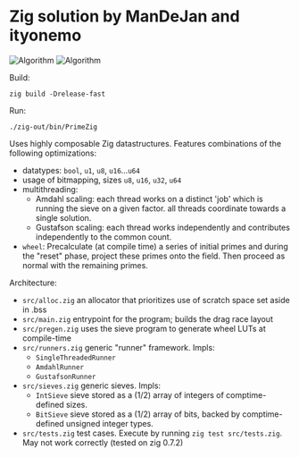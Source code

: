 # Zig solution by ManDeJan and ityonemo

![Algorithm](https://img.shields.io/badge/Algorithm-base-green)
![Algorithm](https://img.shields.io/badge/Algorithm-<wheel>-yellowgreen)

Build:

```
zig build -Drelease-fast
```

Run:

```
./zig-out/bin/PrimeZig
```

Uses highly composable Zig datastructures.
Features combinations of the following optimizations:

- datatypes: `bool`, `u1`, `u8`, `u16`...`u64`
- usage of bitmapping, sizes `u8`, `u16`, `u32`, `u64`
- multithreading:
  - Amdahl scaling: each thread works on a distinct 'job' which is running the sieve on a given factor.
    all threads coordinate towards a single solution.
  - Gustafson scaling:  each thread works independently and contributes independently to the common count.
- `wheel`:  Precalculate (at compile time) a series of initial primes and during the "reset" phase, project
     these primes onto the field.  Then proceed as normal with the remaining primes.

Architecture:

- `src/alloc.zig` an allocator that prioritizes use of scratch space set aside in .bss
- `src/main.zig` entrypoint for the program; builds the drag race layout
- `src/pregen.zig` uses the sieve program to generate wheel LUTs at compile-time
- `src/runners.zig` generic "runner" framework.  Impls:
  - `SingleThreadedRunner`
  - `AmdahlRunner`
  - `GustafsonRunner`
- `src/sieves.zig` generic sieves.  Impls:
  - `IntSieve` sieve stored as a (1/2) array of integers of comptime-defined sizes.
  - `BitSieve` sieve stored as a (1/2) array of bits, backed by comptime-defined unsigned integer types.
- `src/tests.zig` test cases.  Execute by running `zig test src/tests.zig`.  May not work correctly
  (tested on zig 0.7.2)